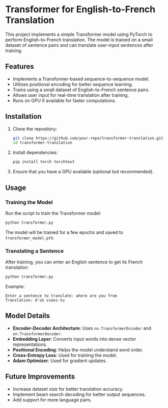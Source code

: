 # Transformer for English-to-French Translation

This project implements a simple Transformer model using PyTorch to perform English-to-French translation. The model is trained on a small dataset of sentence pairs and can translate user-input sentences after training.

## Features

- Implements a Transformer-based sequence-to-sequence model.
- Utilizes positional encoding for better sequence learning.
- Trains using a small dataset of English-to-French sentence pairs.
- Allows user input for real-time translation after training.
- Runs on GPU if available for faster computations.

## Installation

1. Clone the repository:
   ```bash
   git clone https://github.com/your-repo/transformer-translation.git
   cd transformer-translation
   ```
2. Install dependencies:
   ```bash
   pip install torch torchtext
   ```
3. Ensure that you have a GPU available (optional but recommended).

## Usage

### Training the Model

Run the script to train the Transformer model:

```bash
python transformer.py
```

The model will be trained for a few epochs and saved to `transformer_model.pth`.

### Translating a Sentence

After training, you can enter an English sentence to get its French translation:

```bash
python transformer.py
```

Example:

```
Enter a sentence to translate: where are you from
Translation: d'où viens-tu
```

## Model Details

- **Encoder-Decoder Architecture**: Uses `nn.TransformerEncoder` and `nn.TransformerDecoder`.
- **Embedding Layer**: Converts input words into dense vector representations.
- **Positional Encoding**: Helps the model understand word order.
- **Cross-Entropy Loss**: Used for training the model.
- **Adam Optimizer**: Used for gradient updates.

## Future Improvements

- Increase dataset size for better translation accuracy.
- Implement beam search decoding for better output sequences.
- Add support for more language pairs.



